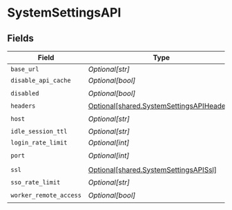 # SystemSettingsAPI


## Fields

| Field                                                                                            | Type                                                                                             | Required                                                                                         | Description                                                                                      |
| ------------------------------------------------------------------------------------------------ | ------------------------------------------------------------------------------------------------ | ------------------------------------------------------------------------------------------------ | ------------------------------------------------------------------------------------------------ |
| `base_url`                                                                                       | *Optional[str]*                                                                                  | :heavy_minus_sign:                                                                               | N/A                                                                                              |
| `disable_api_cache`                                                                              | *Optional[bool]*                                                                                 | :heavy_minus_sign:                                                                               | N/A                                                                                              |
| `disabled`                                                                                       | *Optional[bool]*                                                                                 | :heavy_check_mark:                                                                               | N/A                                                                                              |
| `headers`                                                                                        | [Optional[shared.SystemSettingsAPIHeaders]](undefined/models/shared/systemsettingsapiheaders.md) | :heavy_minus_sign:                                                                               | N/A                                                                                              |
| `host`                                                                                           | *Optional[str]*                                                                                  | :heavy_check_mark:                                                                               | N/A                                                                                              |
| `idle_session_ttl`                                                                               | *Optional[str]*                                                                                  | :heavy_minus_sign:                                                                               | N/A                                                                                              |
| `login_rate_limit`                                                                               | *Optional[int]*                                                                                  | :heavy_minus_sign:                                                                               | N/A                                                                                              |
| `port`                                                                                           | *Optional[int]*                                                                                  | :heavy_check_mark:                                                                               | N/A                                                                                              |
| `ssl`                                                                                            | [Optional[shared.SystemSettingsAPISsl]](undefined/models/shared/systemsettingsapissl.md)         | :heavy_check_mark:                                                                               | N/A                                                                                              |
| `sso_rate_limit`                                                                                 | *Optional[str]*                                                                                  | :heavy_minus_sign:                                                                               | N/A                                                                                              |
| `worker_remote_access`                                                                           | *Optional[bool]*                                                                                 | :heavy_check_mark:                                                                               | N/A                                                                                              |